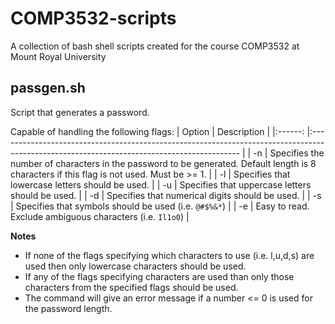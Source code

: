 # COMP3532-scripts
A collection of bash shell scripts created for the course COMP3532 at Mount Royal University

## passgen.sh
Script that generates a password.

Capable of handling the following flags:
| Option 	|                                                                 Description                                                                	|
|:------:	|:------------------------------------------------------------------------------------------------------------------------------------------	|
|   -n   	| Specifies the number of characters in the password to be generated. Default length is 8 characters if this flag is not used. Must be >= 1. 	|
|   -l   	| Specifies that lowercase letters should be used.                                                                                           	|
|   -u   	| Specifies that uppercase letters should be used.                                                                                           	|
|   -d   	| Specifies that numerical digits should be used.                                                                                            	|
|   -s   	| Specifies that symbols should be used (i.e. `@#$%&*`)                                                                                        |
|   -e   	| Easy to read. Exclude ambiguous characters (i.e. `Il1o0`)                                                                                    	|

**Notes**
- If none of the flags specifying which characters to use (i.e. l,u,d,s) are used then only lowercase characters should be used.
- If any of the flags specifying characters are used than only those characters from the specified flags should be used.
- The command will give an error message if a number <= 0 is used for the password length.
